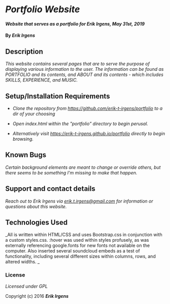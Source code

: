 # _Portfolio Website_

#### _Website that serves as a portfolio for Erik Irgens, May 31st, 2019_

#### By _**Erik Irgens**_

## Description

_This website contains several pages that are to serve the purpose of displaying various information to the user. The information can be found as PORTFOLIO and its contents, and ABOUT and its contents - which includes SKILLS, EXPERIENCE, and MUSIC._

## Setup/Installation Requirements

* _Clone the repository from https://github.com/erik-t-irgens/portfolio to a dir of your choosing_
* _Open index.html within the "portfolio" directory to begin perusal._

* _Alternatively visit https://erik-t-irgens.github.io/portfolio directly to begin browsing._

## Known Bugs

_Certain background elements are meant to change or override others, but there seems to be something I'm missing to make that happen._

## Support and contact details

_Reach out to Erik Irgens via erik.t.irgens@gmail.com for information or questions about this website._

## Technologies Used

_All is written within HTML/CSS and uses Bootstrap.css in conjunction with a custom styles.css. :hover was used within styles profusely, as was externally referencing google.fonts for new fonts not available on the computer. Also inserted several soundcloud embeds as a test of functionality, including several different sizes within columns, rows, and altered widths. _

### License

*Licensed under GPL*

Copyright (c) 2016 **_Erik Irgens_**
